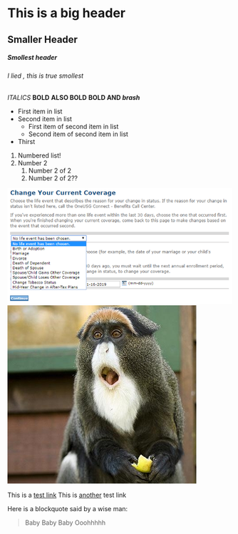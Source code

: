 # This is a big header
## Smaller Header
##### Smollest header
###### I lied , this is true smollest

*ITALICS*
**BOLD**
__ALSO BOLD__
__BOLD AND *brash*__

* First item in list
* Second item in list
    * First item of second item in list
    * Second item of second item in list
* Thirst

1. Numbered list!
1. Number 2 
    1. Number 2 of 2
    1. Number 2 of 2??

![ALT TEXT](/images/Untitled.png)
![SECOND PIC (It's a De Brazzas Monkey)](/images/list_2_154_20101219_152652_814.jpg)

This is a [test link](www.google.com)
This is [another](https://www.youtube.com/?feature=ytca) test link

Here is a blockquote said by a wise man:
> Baby Baby Baby
> Ooohhhhh

